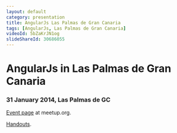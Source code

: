 ```yaml
---
layout: default
category: presentation
title: AngularJs Las Palmas de Gran Canaria
tags: [AngularJs, Las Palmas de Gran Canaria]
videoId: 5bZaKrJN1og
slideShareId: 30686055
---
```


# AngularJs in Las Palmas de Gran Canaria
### 31 January 2014, Las Palmas de GC

[Event page](http://www.meetup.com/recrea-sessions/events/161900552/) at meetup.org.

[Handouts](/blog/angular-js/handouts.html).
